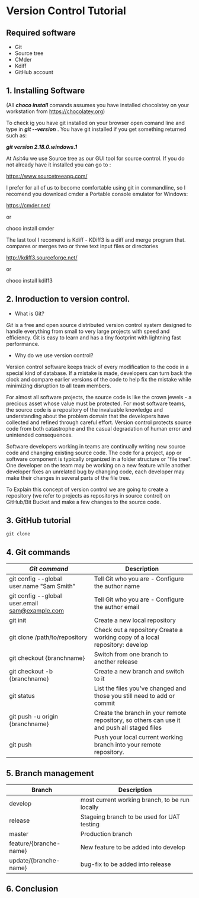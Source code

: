 
# **Version Control Tutorial**

## Required software
* Git
* Source tree
* CMder
* Kdiff
* GitHub account

## 1. Installing Software

(All ***choco install*** comands assumes you have installed chocolatey on your workstation from https://chocolatey.org)

To check ig you have git installed on your browser open comand line and type in  ***git --version*** . You have git installed if you get something returned such as:

***git version 2.18.0.windows.1***

At Asit4u we use Source tree as our GUI tool for source control. If you do not already have it installed you can go to :

https://www.sourcetreeapp.com/

I prefer for all of us to become comfortable using git in commandline, so I recomend you download cmder a Portable console emulator for Windows:

https://cmder.net/

or

choco install cmder

The last tool I recomend is Kdiff - KDiff3 is a diff and merge program that. compares or merges two or three text input files or directories

http://kdiff3.sourceforge.net/

or

choco install kdiff3

## 2. Inroduction to version control.

- What is Git?

*Git* is a free and open source distributed version control system designed to handle everything from small to very large projects with speed and efficiency. Git is easy to learn and has a tiny footprint with lightning fast performance.

- Why do we use version control?

Version control software keeps track of every modification to the code in a special kind of database. If a mistake is made, developers can turn back the clock and compare earlier versions of the code to help fix the mistake while minimizing disruption to all team members.

For almost all software projects, the source code is like the crown jewels - a precious asset whose value must be protected. For most software teams, the source code is a repository of the invaluable knowledge and understanding about the problem domain that the developers have collected and refined through careful effort. Version control protects source code from both catastrophe and the casual degradation of human error and unintended consequences.

Software developers working in teams are continually writing new source code and changing existing source code. The code for a project, app or software component is typically organized in a folder structure or "file tree". One developer on the team may be working on a new feature while another developer fixes an unrelated bug by changing code, each developer may make their changes in several parts of the file tree.

To Explain this concept of version control we are going to create a repository (we refer to projects as repositorys in source control) on GitHub/Bit Bucket and make a few changes to the source code.

## 3. GitHub tutorial

```git
git clone 
```

## 4. Git commands
***Git command***     | Description
-------- | -----
git config --global user.name "Sam Smith" | Tell Git who you are - Configure the author name 
   git config --global user.email sam@example.com | Tell Git who you are - Configure the author email
 git init | Create a new local repository
git clone /path/to/repository     | Check out a repository	Create a working copy of a local repository: develop
git checkout {branchname}   | Switch from one branch to another release 
git checkout -b {branchname}   | Create a new branch and switch to it
git status  | List the files you've changed and those you still need to add or commit
git push -u origin {branchname}   | Create the branch in your remote repository, so others can use it and push all staged files
git push  | Push your local current working branch into your remote repository.




## 5. Branch management


Branch     | Description
-------- | -----
develop | most current working branch, to be run locally 
release    | Stageing branch to be used for UAT testing
master     | Production branch
feature/{branche-name}     | New feature to be added into develop
update/{branche-name}     | bug-fix to be added into release 

## 6. Conclusion 





